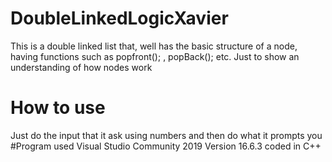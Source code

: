 # DoubleLinkedLogicXavier
This is a double linked list that, well has the basic structure of a node, having functions such as popfront(); , popBack(); etc. Just to show an understanding of how nodes work
# How to use
Just do the input that it ask using numbers and then do what it prompts you
#Program used
Visual Studio Community 2019
Version 16.6.3
coded in C++
